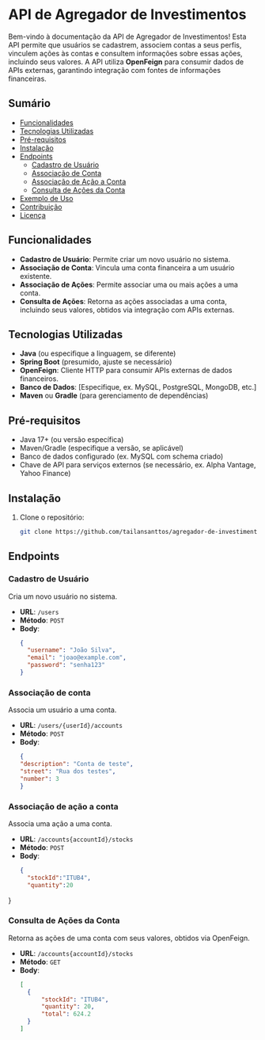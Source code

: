 # API de Agregador de Investimentos

Bem-vindo à documentação da API de Agregador de Investimentos! Esta API permite que usuários se cadastrem, associem contas a seus perfis, vinculem ações às contas e consultem informações sobre essas ações, incluindo seus valores. A API utiliza **OpenFeign** para consumir dados de APIs externas, garantindo integração com fontes de informações financeiras.

## Sumário
- [Funcionalidades](#funcionalidades)
- [Tecnologias Utilizadas](#tecnologias-utilizadas)
- [Pré-requisitos](#pré-requisitos)
- [Instalação](#instalação)
- [Endpoints](#endpoints)
  - [Cadastro de Usuário](#cadastro-de-usuário)
  - [Associação de Conta](#associação-de-conta)
  - [Associação de Ação a Conta](#associação-de-ação-a-conta)
  - [Consulta de Ações da Conta](#consulta-de-ações-da-conta)
- [Exemplo de Uso](#exemplo-de-uso)
- [Contribuição](#contribuição)
- [Licença](#licença)

## Funcionalidades
- **Cadastro de Usuário**: Permite criar um novo usuário no sistema.
- **Associação de Conta**: Vincula uma conta financeira a um usuário existente.
- **Associação de Ações**: Permite associar uma ou mais ações a uma conta.
- **Consulta de Ações**: Retorna as ações associadas a uma conta, incluindo seus valores, obtidos via integração com APIs externas.

## Tecnologias Utilizadas
- **Java** (ou especifique a linguagem, se diferente)
- **Spring Boot** (presumido, ajuste se necessário)
- **OpenFeign**: Cliente HTTP para consumir APIs externas de dados financeiros.
- **Banco de Dados**: [Especifique, ex. MySQL, PostgreSQL, MongoDB, etc.]
- **Maven** ou **Gradle** (para gerenciamento de dependências)

## Pré-requisitos
- Java 17+ (ou versão específica)
- Maven/Gradle (especifique a versão, se aplicável)
- Banco de dados configurado (ex. MySQL com schema criado)
- Chave de API para serviços externos (se necessário, ex. Alpha Vantage, Yahoo Finance)

## Instalação
1. Clone o repositório:
   ```bash
   git clone https://github.com/tailansanttos/agregador-de-investimentos.git

  ## Endpoints

### Cadastro de Usuário
Cria um novo usuário no sistema.

- **URL**: `/users`
- **Método**: `POST`
- **Body**:
  ```json
  {
    "username": "João Silva",
    "email": "joao@example.com",
    "password": "senha123"
  }

### Associação de conta
Associa um usuário a uma conta.

- **URL**: `/users/{userId}/accounts`
- **Método**: `POST`
- **Body**:
  ```json
  {
  "description": "Conta de teste",
  "street": "Rua dos testes",
  "number": 3
  }

### Associação de ação a conta
Associa uma ação a uma conta.

- **URL**: `/accounts{accountId}/stocks`
- **Método**: `POST`
- **Body**:
  ```json
  {
	"stockId":"ITUB4",
	"quantity":20
}


### Consulta de Ações da Conta
Retorna as ações de uma conta com seus valores, obtidos via OpenFeign.

- **URL**: `/accounts{accountId}/stocks`
- **Método**: `GET`
- **Body**:
  ```json
  [
	{
		"stockId": "ITUB4",
		"quantity": 20,
		"total": 624.2
	}
  ]
